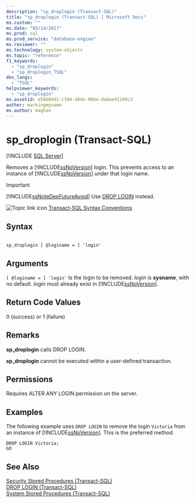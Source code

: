 ```yaml
---
description: "sp_droplogin (Transact-SQL)"
title: "sp_droplogin (Transact-SQL) | Microsoft Docs"
ms.custom: ""
ms.date: "03/14/2017"
ms.prod: sql
ms.prod_service: "database-engine"
ms.reviewer: ""
ms.technology: system-objects
ms.topic: "reference"
f1_keywords: 
  - "sp_droplogin"
  - "sp_droplogin_TSQL"
dev_langs: 
  - "TSQL"
helpviewer_keywords: 
  - "sp_droplogin"
ms.assetid: e58684d1-c394-48de-906e-da6ee91100c3
author: markingmyname
ms.author: maghan
---
```

# sp_droplogin (Transact-SQL)
[!INCLUDE [SQL Server](../../includes/applies-to-version/sqlserver.md)]

  Removes a [!INCLUDE[ssNoVersion](../../includes/ssnoversion-md.md)] login. This prevents access to an instance of [!INCLUDE[ssNoVersion](../../includes/ssnoversion-md.md)] under that login name.  
  
> [!IMPORTANT]  
>  [!INCLUDE[ssNoteDepFutureAvoid](../../includes/ssnotedepfutureavoid-md.md)] Use [DROP LOGIN](../../t-sql/statements/drop-login-transact-sql.md) instead.  
  
 ![Topic link icon](../../database-engine/configure-windows/media/topic-link.gif "Topic link icon") [Transact-SQL Syntax Conventions](../../t-sql/language-elements/transact-sql-syntax-conventions-transact-sql.md)  
  
## Syntax  
  
```  
  
sp_droplogin [ @loginame = ] 'login'  
```  
  
## Arguments  
`[ @loginame = ] 'login'`
 Is the login to be removed. *login* is **sysname**, with no default. *login* must already exist in [!INCLUDE[ssNoVersion](../../includes/ssnoversion-md.md)].  
  
## Return Code Values  
 0 (success) or 1 (failure)  
  
## Remarks  
 **sp_droplogin** calls DROP LOGIN.  
  
 **sp_droplogin** cannot be executed within a user-defined transaction.  
  
## Permissions  
 Requires ALTER ANY LOGIN permission on the server.  
  
## Examples  
 The following example uses `DROP LOGIN` to remove the login `Victoria` from an instance of [!INCLUDE[ssNoVersion](../../includes/ssnoversion-md.md)]. This is the preferred method.  
  
```  
DROP LOGIN Victoria;  
GO  
```  
  
## See Also  
 [Security Stored Procedures &#40;Transact-SQL&#41;](../../relational-databases/system-stored-procedures/security-stored-procedures-transact-sql.md)   
 [DROP LOGIN &#40;Transact-SQL&#41;](../../t-sql/statements/drop-login-transact-sql.md)   
 [System Stored Procedures &#40;Transact-SQL&#41;](../../relational-databases/system-stored-procedures/system-stored-procedures-transact-sql.md)  
  
  
